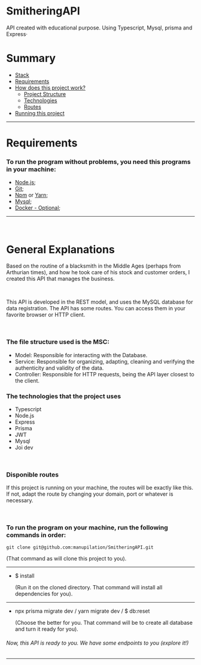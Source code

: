 # SmitheringAPI
API created with educational purpose.
Using Typescript, Mysql, prisma and Express·


# Summary

- [Stack](#smitheringapi)
- [Requirements](#requirements)
- [How does this project work?](#general-explanations)
  - [Project Structure](#structure)
  - [Technologies](#techs)
  - [Routes](#routes)
- [Running this project](#running-this-project)

---



# Requirements

### To run the program without problems, you need this programs in your machine:

- [Node.js](https://docs.npmjs.com/downloading-and-installing-node-js-and-npm);
- [Git](https://git-scm.com/book/pt-br/v2/Come%C3%A7ando-Instalando-o-Git);
- [Npm](https://docs.npmjs.com/downloading-and-installing-node-js-and-npm) or [Yarn](https://yarnpkg.com/getting-started/install);
- [Mysql](https://dev.mysql.com/doc/mysql-shell/8.0/en/mysql-shell-install-linux-quick.html);
- [Docker - Optional](https://docs.docker.com/get-docker/);

---
<br>

# General Explanations


<p>
Based on the routine of a blacksmith in the Middle Ages (perhaps from Arthurian times), and how he took care of his stock and customer orders, I created this API that manages the business.
</p>


<br>

<p>
This API is developed in the REST model, and uses the MySQL database for data registration. The API has some routes. You can access them in your favorite browser or HTTP client.
</p>

<br>

<h3 id="structure">
The file structure used is the MSC:
</h3>

- Model: Responsible for interacting with the Database.
- Service: Responsible for organizing, adapting, cleaning and verifying the authenticity and validity of the data.
- Controller: Responsible for HTTP requests, being the API layer closest to the client.



<h3 id="techs">
The technologies that the project uses
</h3>

- Typescript
- Node.js
- Express
- Prisma
- JWT
- Mysql
- Joi dev

<br>

<h3 id="routes">
Disponible routes
</h3>

If this project is running on your machine, the routes will be exactly like this. If not, adapt the route by changing your domain, port or whatever is necessary.

<br>

### To run the program on your machine, run the following commands in order:

```
git clone git@github.com:manupilation/SmitheringAPI.git
```

  (That command as will clone this project to you).

---

- $ install

  (Run it on the cloned directory. That command will install all dependencies for you).

---

- npx prisma migrate dev / yarn migrate dev / $ db:reset

  (Choose the better for you. That command will be to create all database and turn it ready for you).

###### Now, this API is ready to you. We have some endpoints to you (explore it!)

---
